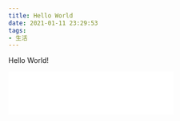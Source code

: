 ```yaml
---
title: Hello World
date: 2021-01-11 23:29:53
tags:
- 生活
---
```

Hello World!

<iframe frameborder="no" border="0" marginwidth="0" marginheight="0" width=330 height=86 src="//music.163.com/outchain/player?type=2&id=385322&auto=1&height=66"></iframe>
